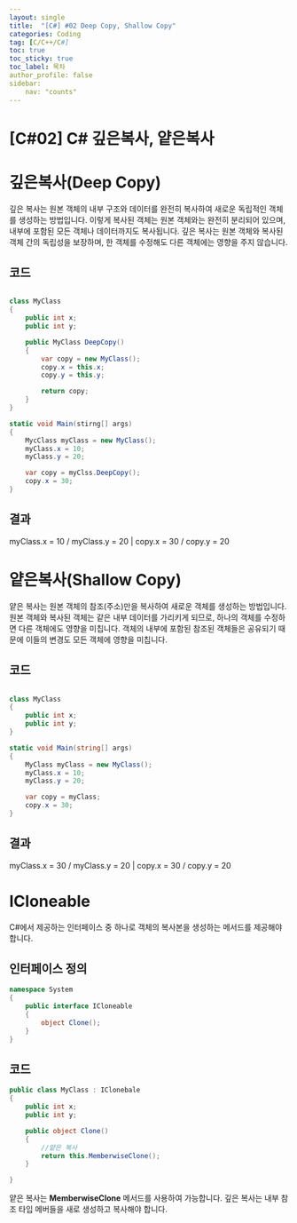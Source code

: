 ```yaml
---
layout: single
title:  "[C#] #02 Deep Copy, Shallow Copy"
categories: Coding
tag: [C/C++/C#]
toc: true 
toc_sticky: true 
toc_label: 목차    
author_profile: false
sidebar:
    nav: "counts"
---
```


# [C#02] C# 깊은복사, 얕은복사

# 깊은복사(Deep Copy)
깊은 복사는 원본 객체의 내부 구조와 데이터를 완전히 복사하여 새로운 독립적인 객체를 생성하는 방법입니다. 이렇게 복사된 객체는 원본 객체와는 완전히 분리되어 있으며, 내부에 포함된 모든 객체나 데이터까지도 복사됩니다. 깊은 복사는 원본 객체와 복사된 객체 간의 독립성을 보장하며, 한 객체를 수정해도 다른 객체에는 영향을 주지 않습니다.

## 코드

```c#

class MyClass
{
    public int x;
    public int y;

    public MyClass DeepCopy()
    {
        var copy = new MyClass();
        copy.x = this.x;
        copy.y = this.y;

        return copy;
    }
}

static void Main(stirng[] args)
{
    MycClass myClass = new MyClass();
    myClass.x = 10;
    myClass.y = 20;

    var copy = myClss.DeepCopy();
    copy.x = 30;
}

```

## 결과
myClass.x = 10 / myClass.y = 20 | copy.x = 30 / copy.y = 20


# 얕은복사(Shallow Copy) 
얕은 복사는 원본 객체의 참조(주소)만을 복사하여 새로운 객체를 생성하는 방법입니다. 원본 객체와 복사된 객체는 같은 내부 데이터를 가리키게 되므로, 하나의 객체를 수정하면 다른 객체에도 영향을 미칩니다. 객체의 내부에 포함된 참조된 객체들은 공유되기 때문에 이들의 변경도 모든 객체에 영향을 미칩니다.

## 코드

```c#

class MyClass
{
    public int x;
    public int y;    
}

static void Main(string[] args)
{
    MyClass myClass = new MyClass();
    myClass.x = 10;
    myClass.y = 20;

    var copy = myClass;
    copy.x = 30;
}

```

## 결과
myClass.x = 30 / myClass.y = 20 | copy.x = 30 / copy.y = 20


# ICloneable
C#에서 제공하는 인터페이스 중 하나로 객체의 복사본을 생성하는 메서드를 제공해야 합니다.

## 인터페이스 정의

```c#
namespace System
{
    public interface ICloneable
    {
        object Clone();
    }
}
```

## 코드

```c#
public class MyClass : IClonebale
{
    public int x;
    public int y;

    public object Clone()
    {
        //얕은 복사
        return this.MemberwiseClone();
    }

}
```
얕은 복사는 **MemberwiseClone** 메서드를 사용하여 가능합니다.
깊은 복사는 내부 참조 타입 메버들을 새로 생성하고 복사해야 합니다.